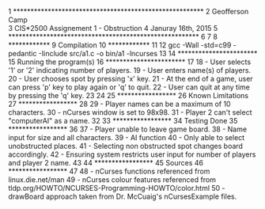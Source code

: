    1 *******************************************************
   2 Geofferson Camp  
   3 CIS*2500                   Assignement 1 - Obstruction
   4 Januray 16th, 2015
   5 *******************************************************
   6 
   7 
   8 ************
   9 Compilation
  10 ************
  11 
  12 gcc -Wall -std=c99 -pedantic -Iinclude src/a1.c -o bin/a1 -lncurses
  13 
  14 ***********************
  15 Running the program(s)
  16 ***********************
  17 
  18 - User selects '1' or '2' indicating number of players.
  19 - User enters name(s) of players.
  20 - User chooses spot by pressing 'x' key.
  21 - At the end of a game, user can press 'p' key to play again or 'q' to quit.
  22 - User can quit at any time by pressing the 'q' key.
  23 
  24 
  25 *****************
  26 Known Limitations
  27 *****************
  28 
  29 - Player names can be a maximum of 10 characters.
  30 - nCurses window is set to 98x98.
  31 - Player 2 can't select "computerAI" as a name.
  32 
  33 *****************
  34 Testing Done
  35 *****************
  36 
  37 - Player unable to leave game board.
  38 - Name input for size and all characters.
  39 - AI function
  40 - Only able to select unobstructed places.
  41 - Selecting non obstructed spot changes board accordingly.
  42 - Ensuring system restricts user input for number of players and player 2 name.
  43 
  44 *****************
  45 Sources
  46 *****************
  47 
  48 - nCurses functions referenced from linux.die.net/man
  49 - nCurses colour features referenced from tldp.org/HOWTO/NCURSES-Programming-HOWTO/color.html
  50 - drawBoard approach taken from Dr. McCuaig's nCursesExample files.
